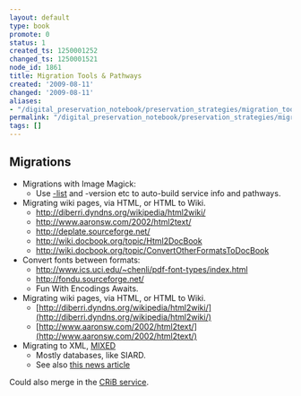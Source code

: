 ```yaml
---
layout: default
type: book
promote: 0
status: 1
created_ts: 1250001252
changed_ts: 1250001521
node_id: 1861
title: Migration Tools & Pathways
created: '2009-08-11'
changed: '2009-08-11'
aliases:
- "/digital_preservation_notebook/preservation_strategies/migration_tools_pathways/"
permalink: "/digital_preservation_notebook/preservation_strategies/migration_tools_pathways/"
tags: []
---
```

Migrations
----------

 * Migrations with Image Magick:
   * Use [-list](http://www.imagemagick.org/script/command-line-options.php#list) and -version etc to auto-build service info and pathways.
 * Migrating wiki pages, via HTML, or HTML to Wiki.
   * <http://diberri.dyndns.org/wikipedia/html2wiki/>
   * <http://www.aaronsw.com/2002/html2text/>
   * <http://deplate.sourceforge.net/>
   * <http://wiki.docbook.org/topic/Html2DocBook>
   * <http://wiki.docbook.org/topic/ConvertOtherFormatsToDocBook>
 * Convert fonts between formats:
   * <http://www.ics.uci.edu/~chenli/pdf-font-types/index.html>
   * <http://fondu.sourceforge.net/>
   * Fun With Encodings Awaits.
 * Migrating wiki pages, via HTML, or HTML to Wiki.
   * [http://diberri.dyndns.org/wikipedia/html2wiki/](http://diberri.dyndns.org/wikipedia/html2wiki/)
   * [http://www.aaronsw.com/2002/html2text/](http://www.aaronsw.com/2002/html2text/)
 * Migrating to XML, [MIXED](http://mixed.dans.knaw.nl/)
   * Mostly databases, like SIARD.
   * See also [this news article](http://lonewolflibrarian.wordpress.com/2009/06/17/digital-preservation-by-immediate-conversion-to-xml-06-17-09/)

Could also merge in the [CRiB service](http://crib.dsi.uminho.pt/).
